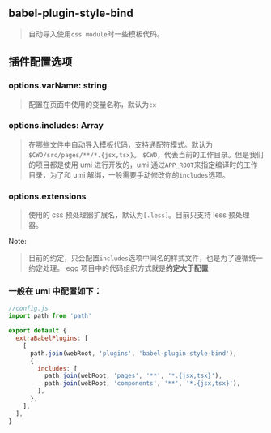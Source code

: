 ## babel-plugin-style-bind

> 自动导入使用`css module`时一些模板代码。

## 插件配置选项

### options.varName: string

> 配置在页面中使用的变量名称，默认为`cx`

### options.includes: Array<string>

> 在哪些文件中自动导入模板代码，支持通配符模式。默认为`$CWD/src/pages/**/*.{jsx,tsx}`。 `$CWD`，代表当前的工作目录。但是我们的项目都是使用 umi 进行开发的，umi 通过`APP_ROOT`来指定编译时的工作目录，为了和 umi 解绑，一般需要手动修改你的`includes`选项。

### options.extensions

> 使用的 css 预处理器扩展名，默认为`[.less]`。目前只支持 less 预处理器。

Note:

> 目前的约定，只会配置`includes`选项中同名的样式文件，也是为了遵循统一约定处理。 egg 项目中的代码组织方式就是**约定大于配置**

### 一般在 umi 中配置如下：

```js
//config.js
import path from 'path'

export default {
  extraBabelPlugins: [
    [
      path.join(webRoot, 'plugins', 'babel-plugin-style-bind'),
      {
        includes: [
          path.join(webRoot, 'pages', '**', '*.{jsx,tsx}'),
          path.join(webRoot, 'components', '**', '*.{jsx,tsx}'),
        ],
      },
    ],
  ],
}
```
